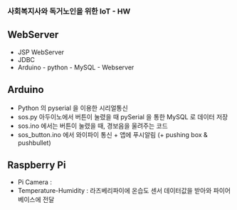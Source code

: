 ### 사회복지사와 독거노인을 위한 IoT - HW 

## WebServer
- JSP WebServer 
- JDBC
- Arduino - python - MySQL - Webserver 

## Arduino
- Python 의 pyserial 을 이용한 시리얼통신 
- sos.py 아두이노에서 버튼이 눌렸을 때 pySerial 을 통한 MySQL 로 데이터 저장
- sos.ino 에서는 버튼이 눌렸을 때, 경보음을 울려주는 코드
- sos_button.ino 에서 와이파이 통신 + 앱에 푸시알림 (+ pushing box & pushbullet)

## Raspberry Pi
- Pi Camera : 
- Temperature-Humidity : 라즈베리파이에 온습도 센서 데이터값을 받아와 파이어베이스에 전달 
